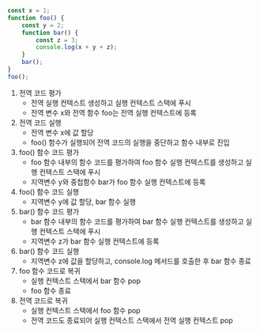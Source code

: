 ```javascript
const x = 1;
function foo() {
    const y = 2;
    function bar() {
        const z = 3;
        console.log(x + y + z);
    }
    bar();
}
foo();
```

1. 전역 코드 평가
    - 전역 실행 컨텍스트 생성하고 실행 컨텍스트 스택에 푸시
    - 전역 변수 x와 전역 함수 foo는 전역 실행 컨텍스트에 등록
2. 전역 코드 실행
    - 전역 변수 x에 값 할당
    - foo() 함수가 실행되어 전역 코드의 실행을 중단하고 함수 내부로 진입
3. foo() 함수 코드 평가
    - foo 함수 내부의 함수 코드를 평가하여 foo 함수 실행 컨텍스트를 생성하고 실행 컨텍스트 스택에 푸시
    - 지역변수 y와 중첩함수 bar가 foo 함수 실행 컨텍스트에 등록
4. foo() 함수 코드 실행
    - 지역변수 y에 값 할당, bar 함수 실행
5. bar() 함수 코드 평가
    - bar 함수 내부의 함수 코드를 평가하여 bar 함수 실행 컨텍스트를 생성하고 실행 컨텍스트 스택에 푸시
    - 지역변수 z가 bar 함수 실행 컨텍스트에 등록
6. bar() 함수 코드 실행
    - 지역변수 z에 값을 할당하고, console.log 메서드를 호출한 후 bar 함수 종료
7. foo 함수 코드로 복귀
    - 실행 컨텍스트 스택에서 bar 함수 pop
    - foo 함수 종료
8. 전역 코드로 복귀
    - 실행 컨텍스트 스택에서 foo 함수 pop
    - 전역 코드도 종료되어 실행 컨텍스트 스택에서 전역 실행 컨텍스트 pop
